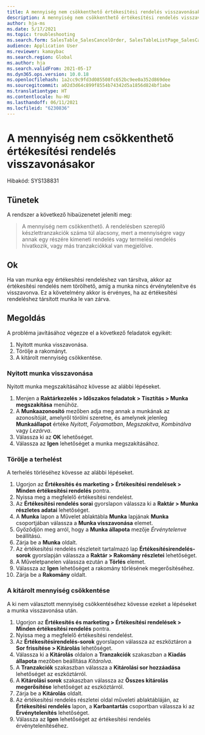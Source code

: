 ```yaml
---
title: A mennyiség nem csökkenthető értékesítési rendelés visszavonásakor
description: A mennyiség nem csökkenthető értékesítési rendelés visszavonásakor.
author: hja-ms
ms.date: 5/17/2021
ms.topic: troubleshooting
ms.search.form: SalesTable_SalesCancelOrder, SalesTableListPage_SalesCancelOrder
audience: Application User
ms.reviewer: kamaybac
ms.search.region: Global
ms.author: hja
ms.search.validFrom: 2021-05-17
ms.dyn365.ops.version: 10.0.18
ms.openlocfilehash: 1a2cc9c9fd3d085508fc652bc9ee0a352d869dee
ms.sourcegitcommit: a02d3d64c899f8554b74342d5a1856d824bf1abe
ms.translationtype: HT
ms.contentlocale: hu-HU
ms.lasthandoff: 06/11/2021
ms.locfileid: "6230836"
---
```

# <a name="the-quantity-cant-be-reduced-when-a-sales-order-is-canceled"></a>A mennyiség nem csökkenthető értékesítési rendelés visszavonásakor

Hibakód: SYS138831

## <a name="symptoms"></a>Tünetek

A rendszer a következő hibaüzenetet jeleníti meg:

> A mennyiség nem csökkenthető. A rendelésben szereplő készlettranzakciók száma túl alacsony, mert a mennyiségre vagy annak egy részére kimeneti rendelés vagy termelési rendelés hivatkozik, vagy más tranzakciókkal van megjelölve.

## <a name="cause"></a>Ok

Ha van munka egy értékesítési rendeléshez van társítva, akkor az értékesítési rendelés nem törölhető, amíg a munka nincs érvénytelenítve és visszavonva. Ez a követelmény akkor is érvényes, ha az értékesítési rendeléshez társított munka le van zárva.

## <a name="resolution"></a>Megoldás

A probléma javításához végezze el a következő feladatok egyikét:

1. Nyitott munka visszavonása.
1. Törölje a rakományt.
1. A kitárolt mennyiség csökkentése.

### <a name="cancel-open-work"></a>Nyitott munka visszavonása

Nyitott munka megszakításához kövesse az alábbi lépéseket.

1. Menjen a **Raktárkezelés \> Időszakos feladatok \> Tisztítás \> Munka megszakítása** menühöz.
1. A **Munkaazonosító** mezőben adja meg annak a munkának az azonosítóját, amelyről törölni szeretne, és amelynek jelenleg **Munkaállapot** értéke *Nyitott*, *Folyamatban*, *Megszakítva*, *Kombinálva* vagy *Lezárva*.
1. Válassza ki az **OK** lehetőséget.
1. Válassza az **Igen** lehetőséget a munka megszakításához.

### <a name="delete-the-load"></a>Törölje a terhelést

A terhelés törléséhez kövesse az alábbi lépéseket.

1. Ugorjon az **Értékesítés és marketing \> Értékesítési rendelések \> Minden értékesítési rendelés** pontra.
1. Nyissa meg a megfelelő értékesítési rendelést.
1. Az **Értékesítési rendelés sorai** gyorslapon válassza ki a **Raktár \> Munka részletes adatai** lehetőséget.
1. A **Munka** lapon a Művelet ablaktábla **Munka** lapjának **Munka** csoportjában válassza a **Munka visszavonása** elemet.
1. Győződjön meg arról, hogy a **Munka állapota** mezője *Érvénytelenve* beállítású.
1. Zárja be a **Munka** oldalt.
1. Az értékesítési rendelés részleteit tartalmazó lap **Értékesítésirendelés-sorok** gyorslapján válassza a **Raktár \> Rakomány részletei** lehetőséget.
1. A Műveletpanelen válassza ezután a **Törlés** elemet.
1. Válassza az **Igen** lehetőséget a rakomány törlésének megerősítéséhez.
1. Zárja be a **Rakomány** oldalt.

### <a name="reduce-the-picked-quantity"></a>A kitárolt mennyiség csökkentése

A ki nem választott mennyiség csökkentéséhez kövesse ezeket a lépéseket a munka visszavonása után.

1. Ugorjon az **Értékesítés és marketing \> Értékesítési rendelések \> Minden értékesítési rendelés** pontra.
1. Nyissa meg a megfelelő értékesítési rendelést.
1. Az **Értékesítésirendelés-sorok** gyorslapon válassza az eszköztáron a **Sor frissítése \> Kitárolás** lehetőséget.
1. Válassza ki a **Kitárolás** oldalon a **Tranzakciók** szakaszban a **Kiadás állapota** mezőben beállítása *Kitárolva*.
1. A **Tranzakciók** szakaszban válassza a **Kitárolási sor hozzáadása** lehetőséget az eszköztárról.
1. A **Kitárolási sorok** szakaszban válassza az **Összes kitárolás megerősítése** lehetőséget az eszköztárról.
1. Zárja be a **Kitárolás** oldalt.
1. Az értékesítési rendelés részletei oldal műveleti ablaktábláján, az **Értékesítési rendelés** lapon, a **Karbantartás** csoportban válassza ki az **Érvénytelenítés** lehetőséget.
1. Válassza az **Igen** lehetőséget az értékesítési rendelés érvénytelenítéséhez.

